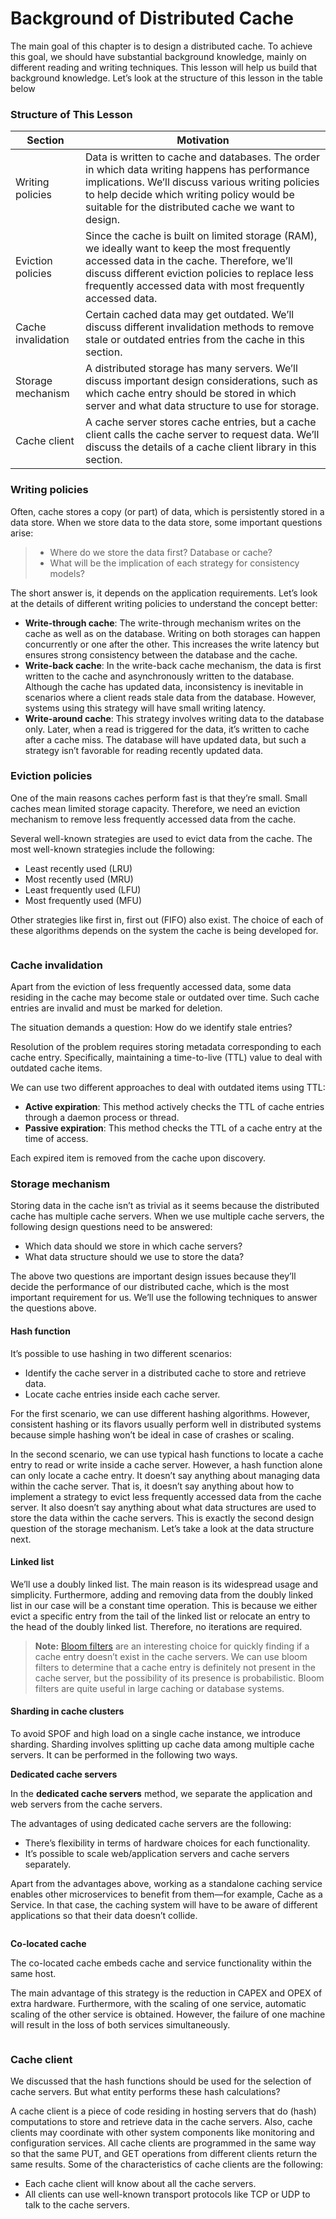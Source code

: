 # Background of Distributed Cache

The main goal of this chapter is to design a distributed cache. To achieve this goal, we should have substantial background knowledge, mainly on different reading and writing techniques. This lesson will help us build that background knowledge. Let’s look at the structure of this lesson in the table below

### Structure of This Lesson

| Section            | Motivation                                                                                                                                                                                                                                                   |
| ------------------ | ------------------------------------------------------------------------------------------------------------------------------------------------------------------------------------------------------------------------------------------------------------ |
| Writing policies   | Data is written to cache and databases. The order in which data writing happens has performance implications. We’ll discuss various writing policies to help decide which writing policy would be suitable for the distributed cache we want to design.      |
| Eviction policies  | Since the cache is built on limited storage (RAM), we ideally want to keep the most frequently accessed data in the cache. Therefore, we’ll discuss different eviction policies to replace less frequently accessed data with most frequently accessed data. |
| Cache invalidation | Certain cached data may get outdated. We’ll discuss different invalidation methods to remove stale or outdated entries from the cache in this section.                                                                                                       |
| Storage mechanism  | A distributed storage has many servers. We’ll discuss important design considerations, such as which cache entry should be stored in which server and what data structure to use for storage.                                                                |
| Cache client       | A cache server stores cache entries, but a cache client calls the cache server to request data. We’ll discuss the details of a cache client library in this section.                                                                                         |

### Writing policies <a href="#writing-policies-0" id="writing-policies-0"></a>

Often, cache stores a copy (or part) of data, which is persistently stored in a data store. When we store data to the data store, some important questions arise:

> * Where do we store the data first? Database or cache?
> * What will be the implication of each strategy for consistency models?

The short answer is, it depends on the application requirements. Let’s look at the details of different writing policies to understand the concept better:

* **Write-through cache**: The write-through mechanism writes on the cache as well as on the database. Writing on both storages can happen concurrently or one after the other. This increases the write latency but ensures strong consistency between the database and the cache.
* **Write-back cache**: In the write-back cache mechanism, the data is first written to the cache and asynchronously written to the database. Although the cache has updated data, inconsistency is inevitable in scenarios where a client reads stale data from the database. However, systems using this strategy will have small writing latency.
* **Write-around cache**: This strategy involves writing data to the database only. Later, when a read is triggered for the data, it’s written to cache after a cache miss. The database will have updated data, but such a strategy isn’t favorable for reading recently updated data.

### Eviction policies <a href="#eviction-policies-0" id="eviction-policies-0"></a>

One of the main reasons caches perform fast is that they’re small. Small caches mean limited storage capacity. Therefore, we need an eviction mechanism to remove less frequently accessed data from the cache.

Several well-known strategies are used to evict data from the cache. The most well-known strategies include the following:

* Least recently used (LRU)
* Most recently used (MRU)
* Least frequently used (LFU)
* Most frequently used (MFU)

Other strategies like first in, first out (FIFO) also exist. The choice of each of these algorithms depends on the system the cache is being developed for.

<figure><img src="https://kuweiguge.github.io/Grokking-Modern-System-Design-Interview-Gitbook/.gitbook/assets/Screenshot 2023-09-03 at 12.27.44 AM.png" alt=""><figcaption></figcaption></figure>

### Cache invalidation <a href="#cache-invalidation-0" id="cache-invalidation-0"></a>

Apart from the eviction of less frequently accessed data, some data residing in the cache may become stale or outdated over time. Such cache entries are invalid and must be marked for deletion.

The situation demands a question: How do we identify stale entries?

Resolution of the problem requires storing metadata corresponding to each cache entry. Specifically, maintaining a time-to-live (TTL) value to deal with outdated cache items.

We can use two different approaches to deal with outdated items using TTL:

* **Active expiration**: This method actively checks the TTL of cache entries through a daemon process or thread.
* **Passive expiration**: This method checks the TTL of a cache entry at the time of access.

Each expired item is removed from the cache upon discovery.

### Storage mechanism <a href="#storage-mechanism-0" id="storage-mechanism-0"></a>

Storing data in the cache isn’t as trivial as it seems because the distributed cache has multiple cache servers. When we use multiple cache servers, the following design questions need to be answered:

* Which data should we store in which cache servers?
* What data structure should we use to store the data?

The above two questions are important design issues because they’ll decide the performance of our distributed cache, which is the most important requirement for us. We’ll use the following techniques to answer the questions above.

#### Hash function <a href="#hash-function-1" id="hash-function-1"></a>

It’s possible to use hashing in two different scenarios:

* Identify the cache server in a distributed cache to store and retrieve data.
* Locate cache entries inside each cache server.

For the first scenario, we can use different hashing algorithms. However, consistent hashing or its flavors usually perform well in distributed systems because simple hashing won’t be ideal in case of crashes or scaling.

In the second scenario, we can use typical hash functions to locate a cache entry to read or write inside a cache server. However, a hash function alone can only locate a cache entry. It doesn’t say anything about managing data within the cache server. That is, it doesn’t say anything about how to implement a strategy to evict less frequently accessed data from the cache server. It also doesn’t say anything about what data structures are used to store the data within the cache servers. This is exactly the second design question of the storage mechanism. Let’s take a look at the data structure next.

#### Linked list <a href="#linked-list-2" id="linked-list-2"></a>

We’ll use a doubly linked list. The main reason is its widespread usage and simplicity. Furthermore, adding and removing data from the doubly linked list in our case will be a constant time operation. This is because we either evict a specific entry from the tail of the linked list or relocate an entry to the head of the doubly linked list. Therefore, no iterations are required.

> **Note:** [Bloom filters](https://www.educative.io/edpresso/what-is-a-bloom-filter) are an interesting choice for quickly finding if a cache entry doesn’t exist in the cache servers. We can use bloom filters to determine that a cache entry is definitely not present in the cache server, but the possibility of its presence is probabilistic. Bloom filters are quite useful in large caching or database systems.

#### Sharding in cache clusters <a href="#sharding-in-cache-clusters-3" id="sharding-in-cache-clusters-3"></a>

To avoid SPOF and high load on a single cache instance, we introduce sharding. Sharding involves splitting up cache data among multiple cache servers. It can be performed in the following two ways.

**Dedicated cache servers**

In the **dedicated cache servers** method, we separate the application and web servers from the cache servers.

The advantages of using dedicated cache servers are the following:

* There’s flexibility in terms of hardware choices for each functionality.
* It’s possible to scale web/application servers and cache servers separately.

Apart from the advantages above, working as a standalone caching service enables other microservices to benefit from them—for example, Cache as a Service. In that case, the caching system will have to be aware of different applications so that their data doesn’t collide.

<figure><img src="https://kuweiguge.github.io/Grokking-Modern-System-Design-Interview-Gitbook/.gitbook/assets/Screenshot 2023-09-03 at 12.28.43 AM.png" alt=""><figcaption></figcaption></figure>

**Co-located cache**

The co-located cache embeds cache and service functionality within the same host.

The main advantage of this strategy is the reduction in CAPEX and OPEX of extra hardware. Furthermore, with the scaling of one service, automatic scaling of the other service is obtained. However, the failure of one machine will result in the loss of both services simultaneously.

<figure><img src="https://kuweiguge.github.io/Grokking-Modern-System-Design-Interview-Gitbook/.gitbook/assets/Screenshot 2023-09-03 at 12.29.02 AM.png" alt=""><figcaption></figcaption></figure>

### Cache client <a href="#cache-client-0" id="cache-client-0"></a>

We discussed that the hash functions should be used for the selection of cache servers. But what entity performs these hash calculations?

A cache client is a piece of code residing in hosting servers that do (hash) computations to store and retrieve data in the cache servers. Also, cache clients may coordinate with other system components like monitoring and configuration services. All cache clients are programmed in the same way so that the same PUT, and GET operations from different clients return the same results. Some of the characteristics of cache clients are the following:

* Each cache client will know about all the cache servers.
* All clients can use well-known transport protocols like TCP or UDP to talk to the cache servers.
